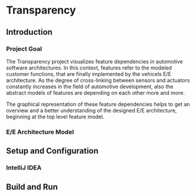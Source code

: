 # Transparency

## Introduction

### Project Goal

The Transparency project visualizes feature dependencies in automotive software architectures. In this context, features refer to the modeled customer functions, that are finally implemented by the vehicels E/E architecture. As the degree of cross-linking between sensors and actuators constantly increases in the field of automotive development, also the abstract models of features are depending on each other more and more.

The graphical representation of these feature dependencies helps to get an overview and a better understanding of the designed E/E architecture, beginning at the top level feature model. 

### E/E Architecture Model

## Setup and Configuration 

### IntelliJ IDEA

## Build and Run
